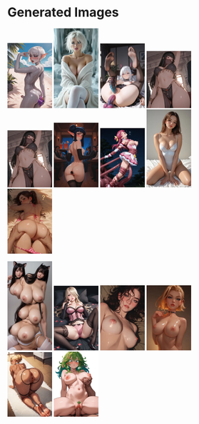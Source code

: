 # Generated Images



<img src="2025_09_27_01_thumb.webp" width="100"/> <img src="2025_09_27_02_thumb.webp" width="100"/> <img src="2025_09_27_03_thumb.webp" width="100"/> <img src="2025_09_27_04_thumb.webp" width="100"/> <img src="2025_09_27_05_thumb.webp" width="100"/> <img src="2025_09_27_06_thumb.webp" width="100"/> <img src="2025_09_27_07_thumb.webp" width="100"/> <img src="2025_09_27_08_thumb.webp" width="100"/> <img src="2025_09_27_09_thumb.webp" width="100"/>

<img src="2025_09_27_10_thumb.webp" width="100"/> <img src="2025_09_27_11_thumb.webp" width="100"/> <img src="2025_09_27_12_thumb.webp" width="100"/> <img src="2025_09_27_13_thumb.webp" width="100"/> <img src="2025_09_27_14_thumb.webp" width="100"/> <img src="2025_09_27_15_thumb.webp" width="100"/>